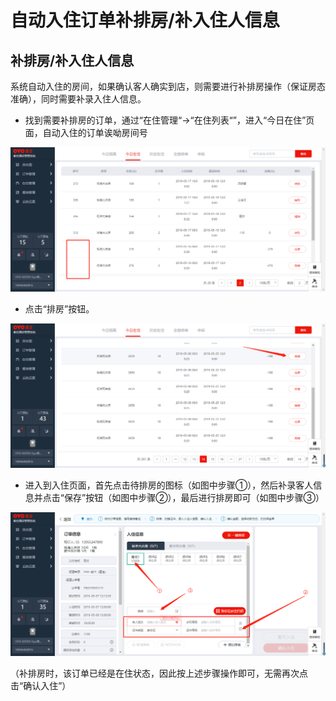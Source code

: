 # 自动入住订单补排房/补入住人信息

## 补排房/补入住人信息

系统自动入住的房间，如果确认客人确实到店，则需要进行补排房操作（保证房态准确），同时需要补录入住人信息。

* 找到需要补排房的订单，通过“在住管理“→“在住列表“”，进入“今日在住”页面，自动入住的订单诶呦房间号

![](../../../.gitbook/assets/image%20%28682%29.png)

* 点击“排房”按钮。

![](../../../.gitbook/assets/image%20%28245%29.png)

* 进入到入住页面，首先点击待排房的图标（如图中步骤①），然后补录客人信息并点击“保存”按钮（如图中步骤②），最后进行排房即可（如图中步骤③）

![](../../../.gitbook/assets/image%20%2810%29.png)

（补排房时，该订单已经是在住状态，因此按上述步骤操作即可，无需再次点击“确认入住”）

